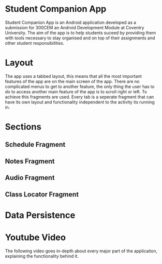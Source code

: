 # Student Companion App
Student Companion App is an Android application developed as a submission for 300CEM an Android Development Module at Coventry University.
The aim of the app is to help students suceed by providing them with tools necessary to stay organised and on top of their assignments and other student responsibilities.

# Layout
The app uses a tabbed layout, this means that all the most important features of the app are on the main screen of the app. There are no complicated menus to get to another feature, the only thing the user has to do to access another main feature of the app is to scroll right or left. To achieve this fragments are used. Every tab is a seperate fragment that can have its own layout and functionality independent to the activity its running in.

# Sections

## Schedule Fragment

## Notes Fragment

## Audio Fragment

## Class Locator Fragment

# Data Persistence

# Youtube Video
The following video goes in-depth about every major part of the applicaiton, explaining the functionality behind it.

